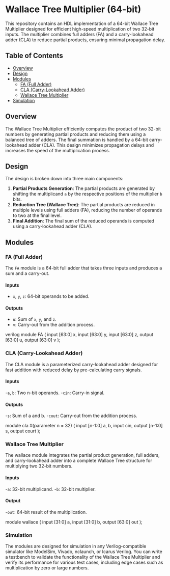 # Wallace Tree Multiplier (64-bit)

This repository contains an HDL implementation of a 64-bit Wallace Tree Multiplier designed for efficient high-speed multiplication of two 32-bit inputs. The multiplier combines full adders (FA) and a carry-lookahead adder (CLA) to reduce partial products, ensuring minimal propagation delay.

## Table of Contents

- [Overview](#overview)
- [Design](#design)
- [Modules](#modules)
  - [FA (Full Adder)](#fa-full-adder)
  - [CLA (Carry-Lookahead Adder)](#cla-carry-lookahead-adder)
  - [Wallace Tree Multiplier](#wallace-tree-multiplier)
- [Simulation](#simulation)

## Overview

The Wallace Tree Multiplier efficiently computes the product of two 32-bit numbers by generating partial products and reducing them using a balanced tree of adders. The final summation is handled by a 64-bit carry-lookahead adder (CLA). This design minimizes propagation delays and increases the speed of the multiplication process.

## Design

The design is broken down into three main components:

1. **Partial Products Generation**: The partial products are generated by shifting the multiplicand `a` by the respective positions of the multiplier `b` bits.
2. **Reduction Tree (Wallace Tree)**: The partial products are reduced in multiple levels using full adders (FA), reducing the number of operands to two at the final level.
3. **Final Addition**: The final sum of the reduced operands is computed using a carry-lookahead adder (CLA).

## Modules

### FA (Full Adder)

The `FA` module is a 64-bit full adder that takes three inputs and produces a sum and a carry-out.

#### Inputs
- `x`, `y`, `z`: 64-bit operands to be added.

#### Outputs
- `u`: Sum of `x`, `y`, and `z`.
- `v`: Carry-out from the addition process.

verilog
module FA (
    input [63:0] x,
    input [63:0] y,
    input [63:0] z,
    output [63:0] u,
    output [63:0] v
);

### CLA (Carry-Lookahead Adder)
The CLA module is a parameterized carry-lookahead adder designed for fast addition with reduced delay by pre-calculating carry signals.

#### Inputs
-`a`, `b`: Two n-bit operands.
-`cin`: Carry-in signal.
#### Outputs
-`s`: Sum of a and b.
-`cout`: Carry-out from the addition process.

module cla #(parameter n = 32) (
    input [n-1:0] a, b,
    input cin,
    output [n-1:0] s,
    output court
);

### Wallace Tree Multiplier
The wallace module integrates the partial product generation, full adders, and carry-lookahead adder into a complete Wallace Tree structure for multiplying two 32-bit numbers.

#### Inputs
-`a`: 32-bit multiplicand.
-`b`: 32-bit multiplier.
#### Output
-`out`: 64-bit result of the multiplication.

module wallace (
    input [31:0] a,
    input [31:0] b,
    output [63:0] out
);

### Simulation
The modules are designed for simulation in any Verilog-compatible simulator like ModelSim, Vivado, nclaunch, or Icarus Verilog. You can write a testbench to validate the functionality of the Wallace Tree Multiplier and verify its performance for various test cases, including edge cases such as multiplication by zero or large numbers.

